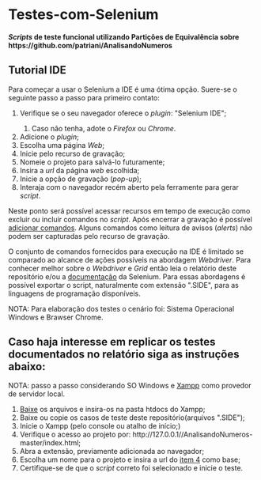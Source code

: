 # Testes-com-Selenium
<h4><i>Scripts</i> de teste funcional utilizando Partições de Equivalência sobre https://github.com/patriani/AnalisandoNumeros</h4>
<h2>Tutorial IDE</h2>
<p>Para começar a usar o Selenium a IDE é uma ótima opção. Suere-se o seguinte passo a passo para primeiro contato:</p>
<ol>
<li>Verifique se o seu navegador oferece o <i>plugin</i>: "Selenium IDE";</li>
  <ol><li>Caso não tenha, adote o <i>Firefox</i> ou <i>Chrome</i>.</li></ol>
<li>Adicione o <i>plugin</i>;</li>
<li>Escolha uma página <i>Web</i>;</li>
<li>Inicie pelo recurso de gravação;</li>
<li>Nomeie o projeto para salvá-lo futuramente;</li>
<li>Insira a <i>url</i> da página <i>web</i> escolhida;</li>
<li>Inicie a opção de gravação (<i>pop-up</i>);</li>
<li>Interaja com o navegador recém aberto pela ferramente para gerar <i>script</i>.</li>
</ol>
<p>Neste ponto será possível acessar recursos em tempo de execução como excluir ou incluir comandos no <i>script</i>. Após encerrar a gravação é possível <a href='https://www.tutorialandexample.com/selenium-ide-commands'>adicionar comandos</a>. Alguns comandos como leitura de avisos (<i>alerts</i>) não podem ser capturadas pelo recurso de gravação.</p>
<p>O conjunto de comandos fornecidos para execução na IDE é limitado se comparado ao alcance de ações possíveis na abordagem <i>Webdriver</i>. Para conhecer melhor sobre o <i>Webdriver</i> e <i>Grid</i> então leia o relatório deste repositório e/ou a <a href = 'https://www.selenium.dev/selenium-ide/docs/en/introduction/getting-started'>documentação</a> da Selenium. Para essas abordagens é possível exportar o script, naturalmente com extensão ".SIDE", para as linguagens de programação disponíveis.</p>
<p>NOTA: Para elaboração dos testes o cenário foi: Sistema Operacional Windows e Brawser Chrome.</p>

<h2>Caso haja interesse em replicar os testes documentados no relatório siga as instruções abaixo:</h2>
<p>NOTA: passo a passo considerando SO Windows e <a href = 'https://www.apachefriends.org/pt_br/download.html'>Xampp</a> como provedor de servidor local.</p>
<ol>
  <li><a href = 'https://github.com/patriani/AnalisandoNumeros'>Baixe</a> os arquivos e insira-os na pasta htdocs do Xampp;</li>
  <li>Baixe ou copie os casos de teste deste repositório(arquivos ".SIDE");</li>
  <li>Inicie o Xampp (pelo console ou atalho de início;)</li>
  <li>Verifique o acesso ao projeto por: http://127.0.0.1//AnalisandoNumeros-master/index.html;</li>
  <li>Abra a extensão, previamente adicionada ao navegador;</li>
  <li>Escolha um nome para o projeto e insira a url do <u>item 4</u> como base;</li>
  <li>Certifique-se de que o <i>script</i> correto foi selecionado e inicie o teste.</li>
<ol>
   
